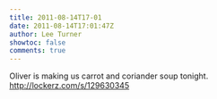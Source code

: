 ```yaml
---
title: 2011-08-14T17-01
date: 2011-08-14T17:01:47Z
author: Lee Turner
showtoc: false
comments: true
---
```


Oliver is making us carrot and coriander soup tonight.  http://lockerz.com/s/129630345

